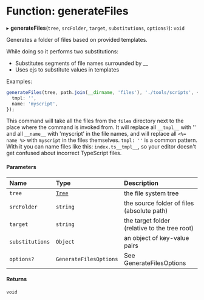# Function: generateFiles

▸ **generateFiles**(`tree`, `srcFolder`, `target`, `substitutions`, `options?`): `void`

Generates a folder of files based on provided templates.

While doing so it performs two substitutions:

- Substitutes segments of file names surrounded by \_\_
- Uses ejs to substitute values in templates

Examples:

```typescript
generateFiles(tree, path.join(__dirname, 'files'), './tools/scripts', {
  tmpl: '',
  name: 'myscript',
});
```

This command will take all the files from the `files` directory next to the place where the command is invoked from.
It will replace all `__tmpl__` with '' and all `__name__` with 'myscript' in the file names, and will replace all
`<%= name %>` with `myscript` in the files themselves.
`tmpl: ''` is a common pattern. With it you can name files like this: `index.ts__tmpl__`, so your editor
doesn't get confused about incorrect TypeScript files.

#### Parameters

| Name            | Type                                                     | Description                                   |
| :-------------- | :------------------------------------------------------- | :-------------------------------------------- |
| `tree`          | [`Tree`](../../reference/core-api/devkit/documents/Tree) | the file system tree                          |
| `srcFolder`     | `string`                                                 | the source folder of files (absolute path)    |
| `target`        | `string`                                                 | the target folder (relative to the tree root) |
| `substitutions` | `Object`                                                 | an object of key-value pairs                  |
| `options?`      | `GenerateFilesOptions`                                   | See GenerateFilesOptions                      |

#### Returns

`void`
